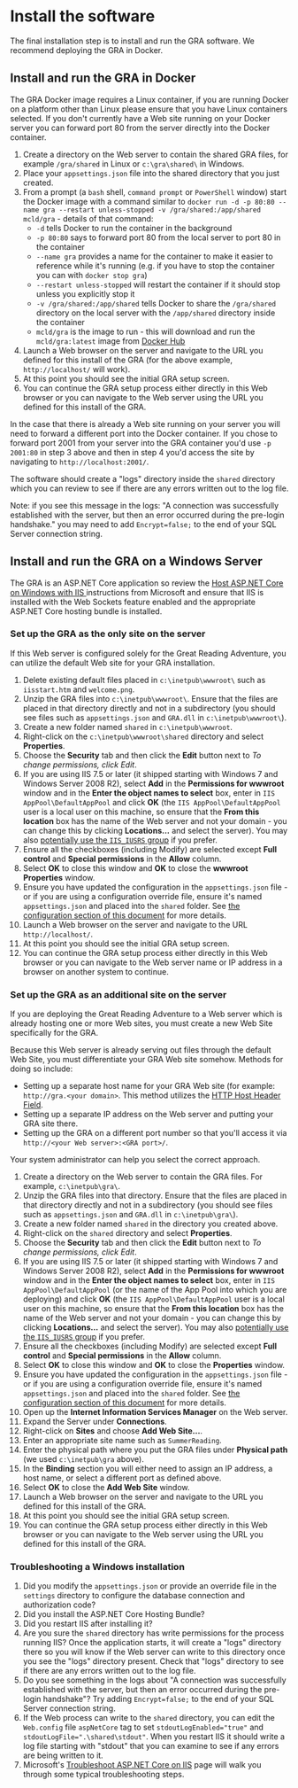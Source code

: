 # Install the software

The final installation step is to install and run the GRA software. We recommend deploying the GRA in Docker.

## Install and run the GRA in Docker

The GRA Docker image requires a Linux container, if you are running Docker on a platform other than Linux please ensure that you have Linux containers selected. If you don't currently have a Web site running on your Docker server you can forward port 80 from the server directly into the Docker container.

1. Create a directory on the Web server to contain the shared GRA files, for example `/gra/shared` in Linux or `c:\gra\shared\` in Windows.
2. Place your `appsettings.json` file into the shared directory that you just created.
3. From a prompt (a `bash` shell, `command prompt` or `PowerShell` window) start the Docker image with a command similar to `docker run -d -p 80:80 --name gra --restart unless-stopped -v /gra/shared:/app/shared mcld/gra` - details of that command:
   - `-d` tells Docker to run the container in the background
   - `-p 80:80` says to forward port 80 from the local server to port 80 in the container
   - `--name gra` provides a name for the container to make it easier to reference while it's running (e.g. if you have to stop the container you can with `docker stop gra`)
   - `--restart unless-stopped` will restart the container if it should stop unless you explicitly stop it
   - `-v /gra/shared:/app/shared` tells Docker to share the `/gra/shared` directory on the local server with the `/app/shared` directory inside the container
   - `mcld/gra` is the image to run - this will download and run the `mcld/gra:latest` image from [Docker Hub](https://hub.docker.com/r/mcld/gra/)
4. Launch a Web browser on the server and navigate to the URL you defined for this install of the GRA (for the above example, `http://localhost/` will work).
5. At this point you should see the initial GRA setup screen.
6. You can continue the GRA setup process either directly in this Web browser or you can navigate to the Web server using the URL you defined for this install of the GRA.

In the case that there is already a Web site running on your server you will need to forward a different port into the Docker container. If you chose to forward port 2001 from your server into the GRA container you'd use `-p 2001:80` in step 3 above and then in step 4 you'd access the site by navigating to `http://localhost:2001/`.

The software should create a "logs" directory inside the `shared` directory which you can review to see if there are any errors written out to the log file.

Note: if you see this message in the logs: "A connection was successfully established with the server, but then an error occurred during the pre-login handshake." you may need to add `Encrypt=false;` to the end of your SQL Server connection string.

## Install and run the GRA on a Windows Server

The GRA is an ASP.NET Core application so review the [Host ASP.NET Core on Windows with IIS
](https://docs.microsoft.com/en-us/aspnet/core/host-and-deploy/iis/?view=aspnetcore-6.0) instructions from Microsoft and ensure that IIS is installed with the Web Sockets feature enabled and the appropriate ASP.NET Core hosting bundle is installed.

### Set up the GRA as the only site on the server

If this Web server is configured solely for the Great Reading Adventure, you can utilize the default Web site for your GRA installation.

1. Delete existing default files placed in `c:\inetpub\wwwroot\` such as `iisstart.htm` and `welcome.png`.
2. Unzip the GRA files into `c:\inetpub\wwwroot\`. Ensure that the files are placed in that directory directly and not in a subdirectory (you should see files such as `appsettings.json` and `GRA.dll` in `c:\inetpub\wwwroot\`).
3. Create a new folder named `shared` in `c:\inetpub\wwwroot`.
4. Right-click on the `c:\inetpub\wwwroot\shared` directory and select **Properties**.
5. Choose the **Security** tab and then click the **Edit** button next to _To change permissions, click Edit_.
6. If you are using IIS 7.5 or later (it shipped starting with Windows 7 and Windows Server 2008 R2), select **Add** in the **Permissions for wwwroot** window and in the **Enter the object names to select** box, enter in `IIS AppPool\DefaultAppPool` and click **OK** (the `IIS AppPool\DefaultAppPool` user is a local user on this machine, so ensure that the **From this location** box has the name of the Web server and not your domain - you can change this by clicking **Locations...** and select the server). You may also [potentially use the `IIS_IUSRS` group](https://blogs.technet.microsoft.com/tristank/2011/12/22/iusr-vs-application-pool-identity-why-use-either/) if you prefer.
7. Ensure all the checkboxes (including Modify) are selected except **Full control** and **Special permissions** in the **Allow** column.
8. Select **OK** to close this window and **OK** to close the **wwwroot Properties** window.
9. Ensure you have updated the configuration in the `appsettings.json` file - or if you are using a configuration override file, ensure it's named `appsettings.json` and placed into the `shared` folder. See [the configuration section of this document](configuration) for more details.
10. Launch a Web browser on the server and navigate to the URL `http://localhost/`.
11. At this point you should see the initial GRA setup screen.
12. You can continue the GRA setup process either directly in this Web browser or you can navigate to the Web server name or IP address in a browser on another system to continue.

### Set up the GRA as an additional site on the server

If you are deploying the Great Reading Adventure to a Web server which is already hosting one or more Web sites, you must create a new Web Site specifically for the GRA.

Because this Web server is already serving out files through the default Web Site, you must differentiate your GRA Web site somehow. Methods for doing so include:

- Setting up a separate host name for your GRA Web site (for example: `http://gra.<your domain>`. This method utilizes the [HTTP Host Header Field](http://www.w3.org/Protocols/rfc2616/rfc2616-sec14.html#sec14.23).
- Setting up a separate IP address on the Web server and putting your GRA site there.
- Setting up the GRA on a different port number so that you'll access it via `http://<your Web server>:<GRA port>/`.

Your system administrator can help you select the correct approach.

1. Create a directory on the Web server to contain the GRA files. For example, `c:\inetpub\gra\`.
2. Unzip the GRA files into that directory. Ensure that the files are placed in that directory directly and not in a subdirectory (you should see files such as `appsettings.json` and `GRA.dll` in `c:\inetpub\gra\`).
3. Create a new folder named `shared` in the directory you created above.
4. Right-click on the `shared` directory and select **Properties**.
5. Choose the **Security** tab and then click the **Edit** button next to _To change permissions, click Edit_.
6. If you are using IIS 7.5 or later (it shipped starting with Windows 7 and Windows Server 2008 R2), select **Add** in the **Permissions for wwwroot** window and in the **Enter the object names to select** box, enter in `IIS AppPool\DefaultAppPool` (or the name of the App Pool into which you are deploying) and click **OK** (the `IIS AppPool\DefaultAppPool` user is a local user on this machine, so ensure that the **From this location** box has the name of the Web server and not your domain - you can change this by clicking **Locations...** and select the server). You may also [potentially use the `IIS_IUSRS` group](https://blogs.technet.microsoft.com/tristank/2011/12/22/iusr-vs-application-pool-identity-why-use-either/) if you prefer.
7. Ensure all the checkboxes (including Modify) are selected except **Full control** and **Special permissions** in the **Allow** column.
8. Select **OK** to close this window and **OK** to close the **Properties** window.
9. Ensure you have updated the configuration in the `appsettings.json` file - or if you are using a configuration override file, ensure it's named `appsettings.json` and placed into the `shared` folder. See [the configuration section of this document](configuration) for more details.
10. Open up the **Internet Information Services Manager** on the Web server.
11. Expand the Server under **Connections**.
12. Right-click on **Sites** and choose **Add Web Site...**.
13. Enter an appropriate site name such as `SummerReading`.
14. Enter the physical path where you put the GRA files under **Physical path** (we used `c:\inetpub\gra` above).
15. In the **Binding** section you will either need to assign an IP address, a host name, or select a different port as defined above.
16. Select **OK** to close the **Add Web Site** window.
17. Launch a Web browser on the server and navigate to the URL you defined for this install of the GRA.
18. At this point you should see the initial GRA setup screen.
19. You can continue the GRA setup process either directly in this Web browser or you can navigate to the Web server using the URL you defined for this install of the GRA.

### Troubleshooting a Windows installation

1. Did you modify the `appsettings.json` or provide an override file in the `settings` directory to configure the database connection and authorization code?
2. Did you install the ASP.NET Core Hosting Bundle?
3. Did you restart IIS after installing it?
4. Are you sure the `shared` directory has write permissions for the process running IIS? Once the application starts, it will create a "logs" directory there so you will know if the Web server can write to this directory once you see the "logs" directory present. Check that "logs" directory to see if there are any errors written out to the log file.
5. Do you see something in the logs about "A connection was successfully established with the server, but then an error occurred during the pre-login handshake"? Try adding `Encrypt=false;` to the end of your SQL Server connection string.
6. If the Web process can write to the `shared` directory, you can edit the `Web.config` file `aspNetCore` tag to set `stdoutLogEnabled="true"` and `stdoutLogFile=".\shared\stdout"`. When you restart IIS it should write a log file starting with "stdout" that you can examine to see if any errors are being written to it.
7. Microsoft's [Troubleshoot ASP.NET Core on IIS](https://docs.microsoft.com/en-us/aspnet/core/test/troubleshoot-azure-iis?view=aspnetcore-6.0) page will walk you through some typical troubleshooting steps.
